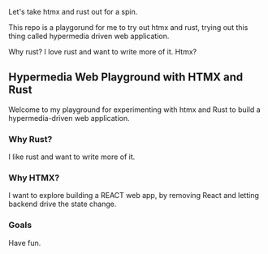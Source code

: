 Let's take htmx and rust out for a spin.

This repo is a playgorund for me to try out htmx and rust, trying out this thing called hypermedia driven web application.

Why rust? I love rust and want to write more of it.
Htmx?

## Hypermedia Web Playground with HTMX and Rust

Welcome to my playground for experimenting with htmx and Rust to build a hypermedia-driven web application.

### Why Rust?

I like rust and want to write more of it.

### Why HTMX?

I want to explore building a REACT web app, by removing React and letting backend drive the state change.

### Goals

Have fun.

